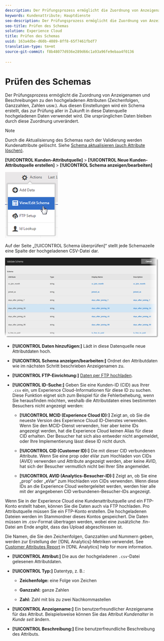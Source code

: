 ```yaml
---
description: Der Prüfungsprozess ermöglicht die Zuordnung von Anzeigenamen und Beschreibungen zu den hochgeladenen Attributen (Zeichenfolgen, Ganzzahlen, Zahlen usw.). Aus diesen Einstellungen wird ein Schema erstellt, das zur Prüfung aller in Zukunft in diese Datenquelle hochgeladenen Daten verwendet wird. Die ursprünglichen Daten bleiben durch diese Zuordnung unverändert.
keywords: Kundenattribute; Hauptdienste
seo-description: Der Prüfungsprozess ermöglicht die Zuordnung von Anzeigenamen und Beschreibungen zu den hochgeladenen Attributen (Zeichenfolgen, Ganzzahlen, Zahlen usw.). Aus diesen Einstellungen wird ein Schema erstellt, das zur Prüfung aller in Zukunft in diese Datenquelle hochgeladenen Daten verwendet wird. Die ursprünglichen Daten bleiben durch diese Zuordnung unverändert.
seo-title: Prüfen des Schemas
solution: Experience Cloud
title: Prüfen des Schemas
uuid: 163a4dbe-d60b-4089-8ff8-65f7461fbdf7
translation-type: tm+mt
source-git-commit: f8b48077d936e289d66c1a93a96fe9ebaa4f0136

---
```



# Prüfen des Schemas

Der Prüfungsprozess ermöglicht die Zuordnung von Anzeigenamen und Beschreibungen zu den hochgeladenen Attributen (Zeichenfolgen, Ganzzahlen, Zahlen usw.). Aus diesen Einstellungen wird ein Schema erstellt, das zur Prüfung aller in Zukunft in diese Datenquelle hochgeladenen Daten verwendet wird. Die ursprünglichen Daten bleiben durch diese Zuordnung unverändert.


>[!NOTE]
>
>Durch die Aktualisierung des Schemas nach der Validierung werden Kundenattribute gelöscht. Siehe [Schema aktualisieren (auch Attribute löschen)](../attributes/t-crs-usecase.md#task_6568898BB7C44A42ABFB86532B89063C).


**[!UICONTROL Kunden-Attributquelle]** &gt; **[!UICONTROL Neue Kunden-Attributquelle erstellen]** &gt; **[!UICONTROL Schema anzeigen/bearbeiten]**

![](assets/view_edit_schema.png)

Auf der Seite „[!UICONTROL Schema überprüfen]“ stellt jede Schemazeile eine Spalte der hochgeladenen CSV-Datei dar.

![](assets/06_crs_usecase.png)

* **[!UICONTROL Daten hinzufügen:]** Lädt in diese Datenquelle neue Attributdaten hoch.

* **[!UICONTROL Schema anzeigen/bearbeiten:]** Ordnet den Attributdaten wie im nächsten Schritt beschrieben Anzeigenamen zu.

* **[!UICONTROL FTP-Einrichtung:]** [Daten per FTP hochladen](../attributes/t-upload-attributes-ftp.md#task_591C3B6733424718A62453D2F8ADF73B).

* **[!UICONTROL ID-Suche:]** Geben Sie eine Kunden-ID (CID) aus Ihrer `.csv` ein, um Experience Cloud-Informationen für diese ID zu suchen. Diese Funktion eignet sich zum Beispiel für die Fehlerbehebung, wenn Sie herausfinden möchten, weshalb die Attributdaten eines bestimmten Besuchers nicht angezeigt werden:

   * **[!UICONTROL MCID (Experience Cloud ID):]** Zeigt an, ob Sie die neueste Version des Experience Cloud ID-Dienstes verwenden. Wenn Sie den MCID-Dienst verwenden, hier aber keine IDs angezeigt werden, hat die Experience Cloud keinen Alias für diese CID erhalten. Der Besucher hat sich also entweder nicht angemeldet, oder Ihre Implementierung lässt diese ID nicht durch.

   * **[!UICONTROL CID (Customer ID):]** Die mit dieser CID verbundenen Attribute. Wenn Sie eine prop oder eVar zum Hochladen von CIDs (AVID) verwenden und Attribute angezeigt werden, aber keine AVID, hat sich der Besucher vermutlich nicht bei Ihrer Site angemeldet.

   * **[!UICONTROL AVID (Analytics-Besucher-ID):]** Zeigt an, ob Sie eine „prop“ oder „eVar“ zum Hochladen von CIDs verwenden. Wenn diese IDs an die Experience Cloud weitergeleitet werden, werden hier alle mit der angegebenen CID verbundenen-Besucher-IDs angezeigt.






Wenn Sie in der Experience Cloud eine Kundenattributquelle und ein FTP-Konto erstellt haben, können Sie die Daten auch via FTP hochladen. Pro Attributquelle müssen Sie ein FTP-Konto erstellen. Die hochgeladenen Dateien werden im Stammordner dieses Kontos gespeichert. Die Daten müssen im .csv-Format übertragen werden, wobei eine zusätzliche .fin-Datei am Ende angibt, dass das Upload abgeschlossen ist.

Die Namen, die Sie den Zeichenfolgen, Ganzzahlen und Nummern geben, werden zur Erstellung der [!DNL Analytics]-Metriken verwendet. See [Customer Attributes Report](https://marketing.adobe.com/resources/help/en_US/reference/?f=reports_customer_attributes) in [!DNL Analytics] help for more information.

* **[!UICONTROL Attribut:]** Die aus der hochgeladenen `.csv`-Datei gelesenen Attributdaten.

* **[!UICONTROL Typ:]** Datentyp, z. B.:

   * **Zeichenfolge:** eine Folge von Zeichen

   * **Ganzzahl:** ganze Zahlen

   * **Zahl:** Zahl mit bis zu zwei Nachkommastellen




* **[!UICONTROL Anzeigename:]** Ein benutzerfreundlicher Anzeigename für das Attribut. Beispielsweise können Sie das Attribut *Kundenalter* in *Kunde seit* ändern.

* **[!UICONTROL Beschreibung:]** Eine benutzerfreundliche Beschreibung des Attributs.



